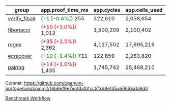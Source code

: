 | group | app.proof_time_ms | app.cycles | app.cells_used | leaf.proof_time_ms | leaf.cycles | leaf.cells_used |
| -- | -- | -- | -- | -- | -- | -- |
| [verify_fibair](https://github.com/openvm-org/openvm/blob/benchmark-results/benchmarks-pr/2167/verify_fibair-16b6ef9e7ea1daf0fcc5f3d8e135a66558a1a9d0.md) |<span style='color: green'>(-1 [-0.4%])</span> 255 |  322,610 |  2,058,654 |- | - | - |
| [fibonacci](https://github.com/openvm-org/openvm/blob/benchmark-results/benchmarks-pr/2167/fibonacci-16b6ef9e7ea1daf0fcc5f3d8e135a66558a1a9d0.md) |<span style='color: red'>(+10 [+1.0%])</span> 1,012 |  1,500,209 |  2,100,402 |- | - | - |
| [regex](https://github.com/openvm-org/openvm/blob/benchmark-results/benchmarks-pr/2167/regex-16b6ef9e7ea1daf0fcc5f3d8e135a66558a1a9d0.md) |<span style='color: red'>(+35 [+1.5%])</span> 2,362 |  4,137,502 |  17,695,216 |- | - | - |
| [ecrecover](https://github.com/openvm-org/openvm/blob/benchmark-results/benchmarks-pr/2167/ecrecover-16b6ef9e7ea1daf0fcc5f3d8e135a66558a1a9d0.md) |<span style='color: green'>(-10 [-1.4%])</span> 711 |  122,859 |  2,263,820 |- | - | - |
| [pairing](https://github.com/openvm-org/openvm/blob/benchmark-results/benchmarks-pr/2167/pairing-16b6ef9e7ea1daf0fcc5f3d8e135a66558a1a9d0.md) |<span style='color: red'>(+14 [+1.0%])</span> 1,435 |  1,745,742 |  25,468,210 |- | - | - |


Commit: https://github.com/openvm-org/openvm/commit/16b6ef9e7ea1daf0fcc5f3d8e135a66558a1a9d0

[Benchmark Workflow](https://github.com/openvm-org/openvm/actions/runs/18510136279)
